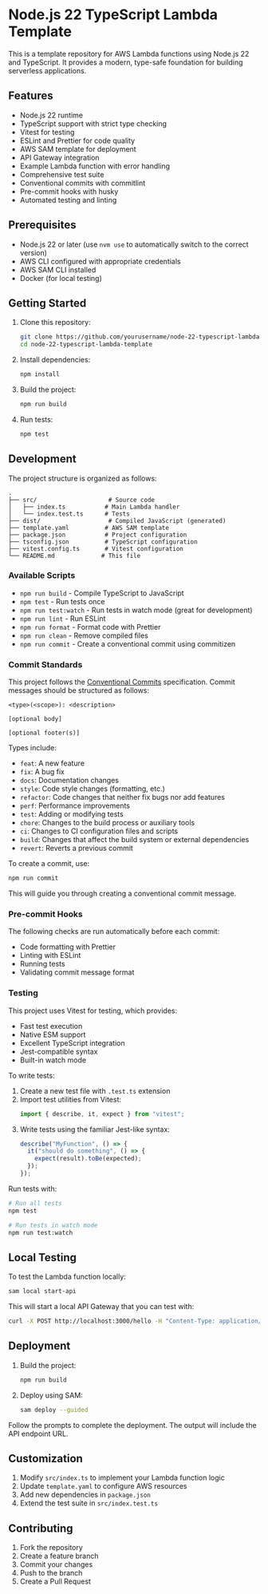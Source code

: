 # Node.js 22 TypeScript Lambda Template

This is a template repository for AWS Lambda functions using Node.js 22 and TypeScript. It provides a modern, type-safe foundation for building serverless applications.

## Features

- Node.js 22 runtime
- TypeScript support with strict type checking
- Vitest for testing
- ESLint and Prettier for code quality
- AWS SAM template for deployment
- API Gateway integration
- Example Lambda function with error handling
- Comprehensive test suite
- Conventional commits with commitlint
- Pre-commit hooks with husky
- Automated testing and linting

## Prerequisites

- Node.js 22 or later (use `nvm use` to automatically switch to the correct version)
- AWS CLI configured with appropriate credentials
- AWS SAM CLI installed
- Docker (for local testing)

## Getting Started

1. Clone this repository:

   ```bash
   git clone https://github.com/yourusername/node-22-typescript-lambda-template.git
   cd node-22-typescript-lambda-template
   ```

2. Install dependencies:

   ```bash
   npm install
   ```

3. Build the project:

   ```bash
   npm run build
   ```

4. Run tests:
   ```bash
   npm test
   ```

## Development

The project structure is organized as follows:

```
.
├── src/                    # Source code
│   ├── index.ts           # Main Lambda handler
│   └── index.test.ts      # Tests
├── dist/                   # Compiled JavaScript (generated)
├── template.yaml          # AWS SAM template
├── package.json           # Project configuration
├── tsconfig.json          # TypeScript configuration
├── vitest.config.ts       # Vitest configuration
└── README.md             # This file
```

### Available Scripts

- `npm run build` - Compile TypeScript to JavaScript
- `npm test` - Run tests once
- `npm run test:watch` - Run tests in watch mode (great for development)
- `npm run lint` - Run ESLint
- `npm run format` - Format code with Prettier
- `npm run clean` - Remove compiled files
- `npm run commit` - Create a conventional commit using commitizen

### Commit Standards

This project follows the [Conventional Commits](https://www.conventionalcommits.org/) specification. Commit messages should be structured as follows:

```
<type>(<scope>): <description>

[optional body]

[optional footer(s)]
```

Types include:

- `feat`: A new feature
- `fix`: A bug fix
- `docs`: Documentation changes
- `style`: Code style changes (formatting, etc.)
- `refactor`: Code changes that neither fix bugs nor add features
- `perf`: Performance improvements
- `test`: Adding or modifying tests
- `chore`: Changes to the build process or auxiliary tools
- `ci`: Changes to CI configuration files and scripts
- `build`: Changes that affect the build system or external dependencies
- `revert`: Reverts a previous commit

To create a commit, use:

```bash
npm run commit
```

This will guide you through creating a conventional commit message.

### Pre-commit Hooks

The following checks are run automatically before each commit:

- Code formatting with Prettier
- Linting with ESLint
- Running tests
- Validating commit message format

### Testing

This project uses Vitest for testing, which provides:

- Fast test execution
- Native ESM support
- Excellent TypeScript integration
- Jest-compatible syntax
- Built-in watch mode

To write tests:

1. Create a new test file with `.test.ts` extension
2. Import test utilities from Vitest:
   ```typescript
   import { describe, it, expect } from "vitest";
   ```
3. Write tests using the familiar Jest-like syntax:
   ```typescript
   describe("MyFunction", () => {
     it("should do something", () => {
       expect(result).toBe(expected);
     });
   });
   ```

Run tests with:

```bash
# Run all tests
npm test

# Run tests in watch mode
npm run test:watch
```

## Local Testing

To test the Lambda function locally:

```bash
sam local start-api
```

This will start a local API Gateway that you can test with:

```bash
curl -X POST http://localhost:3000/hello -H "Content-Type: application/json" -d '{"test":"data"}'
```

## Deployment

1. Build the project:

   ```bash
   npm run build
   ```

2. Deploy using SAM:
   ```bash
   sam deploy --guided
   ```

Follow the prompts to complete the deployment. The output will include the API endpoint URL.

## Customization

1. Modify `src/index.ts` to implement your Lambda function logic
2. Update `template.yaml` to configure AWS resources
3. Add new dependencies in `package.json`
4. Extend the test suite in `src/index.test.ts`

## Contributing

1. Fork the repository
2. Create a feature branch
3. Commit your changes
4. Push to the branch
5. Create a Pull Request
